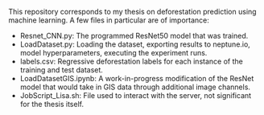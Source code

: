 This repository corresponds to my thesis on deforestation prediction using machine learning. A few files in particular are of importance:
- Resnet_CNN.py: The programmed ResNet50 model that was trained.
- LoadDataset.py: Loading the dataset, exporting results to neptune.io, model hyperparameters, executing the experiment runs.
- labels.csv: Regressive deforestation labels for each instance of the training and test dataset.
- LoadDatasetGIS.ipynb: A work-in-progress modification of the ResNet model that would take in GIS data through additional image channels.
- JobScript_Lisa.sh: File used to interact with the server, not significant for the thesis itself.
